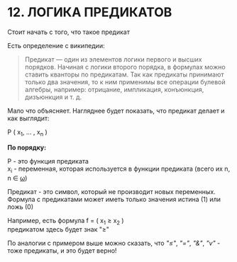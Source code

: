 # 12. ЛОГИКА ПРЕДИКАТОВ

Стоит начать с того, что такое предикат

Есть определение с википедии:

> Предикат — один из элементов логики первого и высших порядков. Начиная с логики второго порядка, в формулах можно ставить кванторы по предикатам. Так как предикаты принимают только два значения, то к ним применимы все операции булевой алгебры, например: отрицание, импликация, конъюнкция, дизъюнкция и т. д.

Мало что объясняет. Нагляднее будет показать, что предикат делает и как выглядит:


P ( x<sub>1</sub>, ... , x<sub>n</sub> ) 

**По порядку:**

P - это функция предиката  
  x<sub>i</sub> - переменная, которая используется в функции предиката (всего их n, n ∈ [ω](https://github.com/katiysheck/discrete_math/blob/main/rus-version/%D0%B4%D0%BB%D1%8F%20%D1%83%D0%B4%D0%BE%D0%B1%D1%81%D1%82%D0%B2%D0%B0.md#%CF%89))

Предикат - это символ, который не производит новых переменных.   
Формула с предикатами может иметь только значения истина (1) или ложь (0)

Например, есть формула f = ( x<sub>1</sub> ≥  x<sub>2</sub> )     
предикатом здесь будет знак "≥"

По аналогии с примером выше можно сказать, что   _"≤"_, _"="_, _"&"_, _"v"_   - тоже предикаты, и это будет верно!
